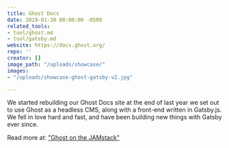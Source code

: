 ```yaml
---
title: Ghost Docs
date: 2019-01-30 00:00:00 -0500
related_tools:
- tool/ghost.md
- tool/gatsby.md
website: https://docs.ghost.org/
repo: ''
creator: []
image_path: "/uploads/showcase/"
images:
- "/uploads/showcase-ghost-gatsby-v2.jpg"

---
```

We started rebuilding our Ghost Docs site at the end of last year we set out to use Ghost as a headless CMS, along with a front-end written in Gatsby.js. We fell in love hard and fast, and have been building new things with Gatsby ever since.

Read more at: ["Ghost on the JAMstack"](https://blog.ghost.org/jamstack/)